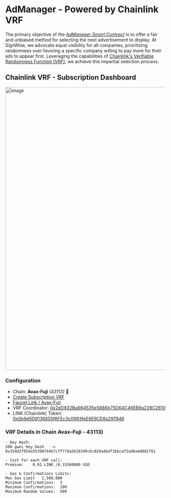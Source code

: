 # AdManager - Powered by Chainlink VRF

The primary objective of the [*AdManager Smart Contract*](https://testnet.snowtrace.dev/address/0x83f6E1Cf1Dbf7bd90a85E6b85e5d4366FBA08C28) is to offer a fair and unbiased method for selecting the next advertisement to display. At SignWise, we advocate equal visibility for all companies, prioritizing  randomness over favoring a specific company willing to pay more for their ads to appear first. Leveraging the capabilities of [Chainlink's Verifiable Randomness Function (VRF)](https://docs.chain.link/vrf), we achieve this impartial selection process.

## Chainlink VRF - Subscription Dashboard
<img width="887" alt="image" src="https://github.com/SW-SignWise/SmartContracts/assets/102038261/94cac4e3-39e9-4765-b2cf-dc0bf1f7347c">

### Configuration


- Chain: **Avax-Fuji** _(43113)_ 🏮
- [Create Subscription VRF](https://vrf.chain.link/)
- [Faucet Link / Avax-Fuji](https://faucets.chain.link/fuji)
- VRF Coordinator: [0x2eD832Ba664535e5886b75D64C46EB9a228C2610](https://testnet.snowtrace.dev/address/0x2eD832Ba664535e5886b75D64C46EB9a228C2610)
- LINK (Chainlink) Token: [0x0b9d5D9136855f6FEc3c0993feE6E9CE8a297846](https://testnet.snowtrace.dev/address/0x0b9d5D9136855f6FEc3c0993feE6E9CE8a297846)

### VRF Details in Chain Avax-Fuji - 43113)
```
- Key Hash:
500 gwei Key Hash	-> 0x354d2f95da55398f44b7cff77da56283d9c6c829a4bdf1bbcaf2ad6a4d081f61

- Cost for each VRF call:
Premium:	0.01 LINK /0.15560000 USD

- Gas & Confirmations Limits:
Max Gas Limit	2,500,000
Minimum Confirmations:	3
Maximum Confirmations:	200
Maximum Random Values:	500
```
